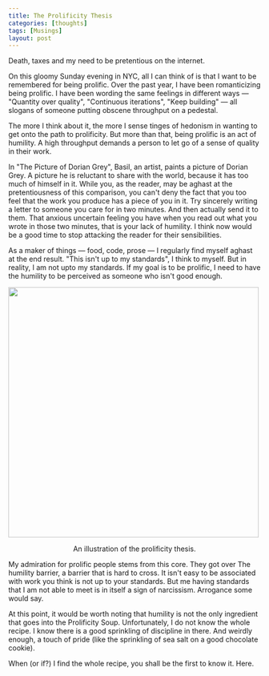 ```yaml
---
title: The Prolificity Thesis
categories: [thoughts]
tags: [Musings]
layout: post
---
```


Death, taxes and my need to be pretentious on the internet.


On this gloomy Sunday evening in NYC, all I can think of is that I want to be remembered for being prolific. Over the past year, I have been romanticizing being prolific. I have been wording the same feelings in different ways — "Quantity over quality", "Continuous iterations", "Keep building" — all slogans of someone putting obscene throughput on a pedestal.

The more I think about it, the more I sense tinges of hedonism in wanting to get onto the path to prolificity. But more than that, being prolific is an act of humility. A high throughput demands a person to let go of a sense of quality in their work.

In "The Picture of Dorian Grey", Basil, an artist, paints a picture of Dorian Grey. A picture he is reluctant to share with the world, because it has too much of himself in it. While you, as the reader, may be aghast at the pretentiousness of this comparison, you can't deny the fact that you too feel that the work you produce has a piece of you in it. Try sincerely writing a letter to someone you care for in two minutes. And then actually send it to them. That anxious uncertain feeling you have when you read out what you wrote in those two minutes, that is your lack of humility. I think now would be a good time to stop attacking the reader for their sensibilities.

As a maker of things — food, code, prose — I regularly find myself aghast at the end result. "This isn't up to my standards", I think to myself. But in reality, I am not upto my standards. If my goal is to be prolific, I need to have the humility to be perceived as someone who isn't good enough.

<img src="https://i.imgur.com/ihewnhJ.png" height="500">
<p style="text-align:center"> An illustration of the prolificity thesis. </p>


My admiration for prolific people stems from this core. They got over The humility barrier, a barrier that is hard to cross. It isn't easy to be associated with work you think is not up to your standards. But me having standards that I am not able to meet is in itself a sign of narcissism. Arrogance some would say.

At this point, it would be worth noting that humility is not the only ingredient that goes into the Prolificity Soup. Unfortunately, I do not know the whole recipe. I know there is a good sprinkling of discipline in there. And weirdly enough, a touch of pride (like the sprinkling of sea salt on a good chocolate cookie).

When (or if?) I find the whole recipe, you shall be the first to know it. Here.




